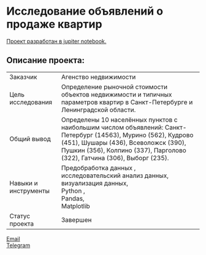 # Исследование объявлений о продаже квартир

[Проект разработан в jupiter notebook.](https://github.com/data-analyst-mr/analytical_projects/blob/main/projects/flats/flats.ipynb)<br/>

## Описание проекта:
|   |  |
|---------------|-------------------|
|Заказчик | Агенство недвижимости|
|Цель исследования| Определение рыночной стоимости объектов недвижимости и типичных параметров квартир в Санкт-Петербурге и Ленинградской области.|
|Общий вывод|Определены 10 населённых пунктов с наибольшим числом объявлений: Санкт-Петербург (14563), Мурино (562), Кудрово (451), Шушары (436), Всеволожск (390), Пушкин (356), Колпино (337), Парголово (322), Гатчина (306), Выборг (235).|
|Навыки и инструменты|Предобработка данных ,<br/> исследовательский анализ данных,<br/> визуализация данных,<br/>Python ,<br/>Pandas,<br/> Matplotlib|
|Статус проекта| Завершен|


[Email](mailto:mikhail-shestakov-2022@bk.ru)<br/>
[Telegram](https://t.me/mshestakov1)


